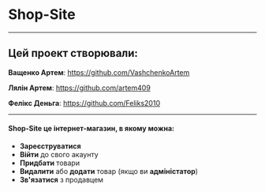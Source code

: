 # Shop-Site

---
## Цей проект створювали:

**Ващенко Артем**: https://github.com/VashchenkoArtem

**Лялін Артем**: https://github.com/artem409

**Фелікс Деньга**: https://github.com/Feliks2010

---

#### **Shop-Site** це інтернет-магазин, в якому можна:
- **Зареєструватися**
- **Війти** до свого акаунту
- **Придбати** товари
- **Видалити** або **додати** товар (якщо ви **адміністатор**)
- **Зв'язатися** з продавцем